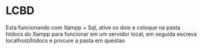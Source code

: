 # LCBD
Esta funcionando com Xampp + Sql, ative os dois e coloque na pasta htdocs do Xampp para funcionar em um servidor local, em seguida escreva localhost/htdocs e procure a pasta em questao
